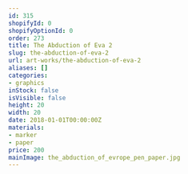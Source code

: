```yaml
---
id: 315
shopifyId: 0
shopifyOptionId: 0
order: 273
title: The Abduction of Eva 2
slug: the-abduction-of-eva-2
url: art-works/the-abduction-of-eva-2
aliases: []
categories:
- graphics
inStock: false
isVisible: false
height: 20
width: 20
date: 2018-01-01T00:00:00Z
materials:
- marker
- paper
price: 200
mainImage: the_abduction_of_evrope_pen_paper.jpg
---
```

